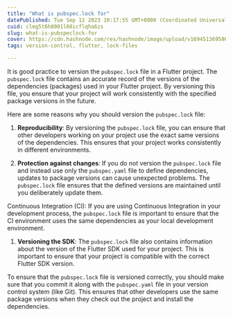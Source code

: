 ```yaml
---
title: "What is pubspec.lock for"
datePublished: Tue Sep 12 2023 10:17:55 GMT+0000 (Coordinated Universal Time)
cuid: clmg5t6h8001l08icflqha6zs
slug: what-is-pubspeclock-for
cover: https://cdn.hashnode.com/res/hashnode/image/upload/v1694513695868/492a14b5-ce55-402b-a22c-74b1fe1eb759.jpeg
tags: version-control, flutter, lock-files

---
```


It is good practice to version the `pubspec.lock` file in a Flutter project. The `pubspec.lock` file contains an accurate record of the versions of the dependencies (packages) used in your Flutter project. By versioning this file, you ensure that your project will work consistently with the specified package versions in the future.

Here are some reasons why you should version the `pubspec.lock` file:

1. **Reproducibility**: By versioning the `pubspec.lock` file, you can ensure that other developers working on your project use the exact same versions of the dependencies. This ensures that your project works consistently in different environments.
    
2. **Protection against changes**: If you do not version the `pubspec.lock` file and instead use only the `pubspec.yaml` file to define dependencies, updates to package versions can cause unexpected problems. The `pubspec.lock` file ensures that the defined versions are maintained until you deliberately update them.
    

Continuous Integration (CI): If you are using Continuous Integration in your development process, the `pubspec.lock` file is important to ensure that the CI environment uses the same dependencies as your local development environment.

1. **Versioning the SDK**: The `pubspec.lock` file also contains information about the version of the Flutter SDK used for your project. This is important to ensure that your project is compatible with the correct Flutter SDK version.
    

To ensure that the `pubspec.lock` file is versioned correctly, you should make sure that you commit it along with the `pubspec.yaml` file in your version control system (like Git). This ensures that other developers use the same package versions when they check out the project and install the dependencies.